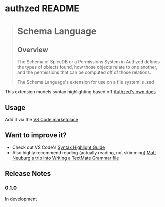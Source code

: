 # authzed README

> # Schema Language
> ## Overview
> The Schema of SpiceDB or a Permissions System in Authzed defines the types of objects found, how those objects relate to one another, and the permissions that can be computed off of those relations.
>
> The Schema Language's extension for use on a file system is .zed

This extension models syntax highlighting based off [Authzed's own docs](https://authzed.com/docs/reference/schema-lang)

## Usage
Add it via the [VS Code marketplace](https://marketplace.visualstudio.com/items?itemName=chiperific.authzed)

## Want to improve it?

* Check out VS Code's [Syntax Highlight Guide](https://code.visualstudio.com/api/language-extensions/syntax-highlight-guide)
* Also highly recommend reading (actually reading, not skimming) [Matt Neuburg's trip into Writing a TextMate Grammar file](https://www.apeth.com/nonblog/stories/textmatebundle.html)

## Release Notes

### 0.1.0
In development
